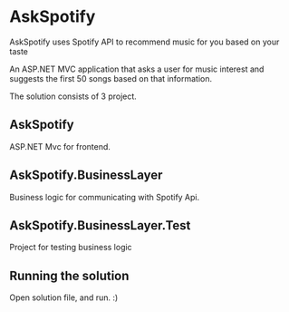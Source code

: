 # AskSpotify
AskSpotify uses Spotify API to recommend music for you based on your taste

An ASP.NET MVC application that asks a user for music interest and suggests the first 50 songs based on that information.

The solution consists of 3 project.

## AskSpotify
ASP.NET Mvc for frontend.

## AskSpotify.BusinessLayer 
Business logic for communicating with Spotify Api.

## AskSpotify.BusinessLayer.Test
Project for testing business logic

## Running the solution
Open solution file, and run. :)
